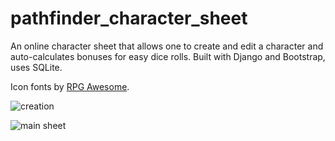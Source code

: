 # pathfinder_character_sheet

An online character sheet that allows one to create and edit a character and auto-calculates bonuses for easy dice rolls. Built with Django and Bootstrap, uses SQLite.

Icon fonts by [RPG Awesome](https://nagoshiashumari.github.io/Rpg-Awesome/).

![creation](http://i.imgur.com/iSWX46v.png)

![main sheet](http://i.imgur.com/dx7KVEP.png)
